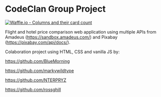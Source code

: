 # CodeClan Group Project

[![Waffle.io - Columns and their card count](https://badge.waffle.io/rossghill/CodeClan-Group-Project.svg?columns=all)](https://waffle.io/rossghill/CodeClan-Group-Project)

Flight and hotel price comparison web application using multiple APIs from Amadeus (https://sandbox.amadeus.com/) and Pixabay (https://pixabay.com/api/docs/).

Colaboration project using HTML, CSS and vanilla JS by:

https://github.com/BlueMorning

https://github.com/markywildtype

https://github.com/NTERPRYZ

https://github.com/rossghill
